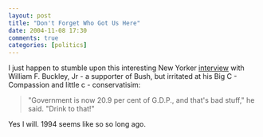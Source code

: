 ```yaml
---
layout: post  
title: "Don't Forget Who Got Us Here"  
date: 2004-11-08 17:30  
comments: true  
categories: [politics]
---
```


I just happen to stumble upon this interesting New Yorker [interview][1] with William F. Buckley, Jr - a supporter of Bush, but irritated at his Big C - Compassion and little c - conservatisim: 

> "Government is now 20.9 per cent of G.D.P., and that's bad stuff," he said. "Drink to that!"

Yes I will. 1994 seems like so so long ago. 

[1]: http://www.newyorker.com/talk/content/?041115ta_talk_mcgrath
